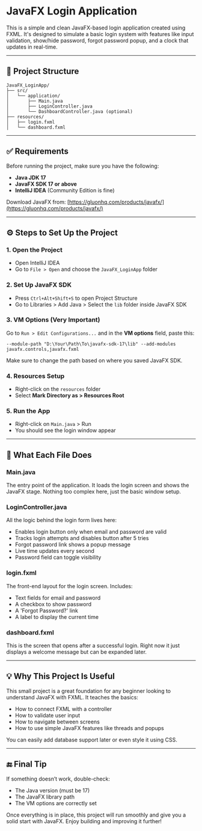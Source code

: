 # JavaFX Login Application

This is a simple and clean JavaFX-based login application created using FXML. It's designed to simulate a basic login system with features like input validation, show/hide password, forgot password popup, and a clock that updates in real-time.

---

## 📂 Project Structure

```
JavaFX_LoginApp/
├── src/
│   └── application/
│       ├── Main.java
│       ├── LoginController.java
│       └── DashboardController.java (optional)
├── resources/
│   ├── login.fxml
│   └── dashboard.fxml
```

---

## ✅ Requirements

Before running the project, make sure you have the following:

* **Java JDK 17**
* **JavaFX SDK 17 or above**
* **IntelliJ IDEA** (Community Edition is fine)

Download JavaFX from: [https://gluonhq.com/products/javafx/](https://gluonhq.com/products/javafx/)

---

## ⚙️ Steps to Set Up the Project

### 1. Open the Project

* Open IntelliJ IDEA
* Go to `File > Open` and choose the `JavaFX_LoginApp` folder

### 2. Set Up JavaFX SDK

* Press `Ctrl+Alt+Shift+S` to open Project Structure
* Go to Libraries > Add Java > Select the `lib` folder inside JavaFX SDK

### 3. VM Options (Very Important)

Go to `Run > Edit Configurations...` and in the **VM options** field, paste this:

```
--module-path "D:\Your\Path\To\javafx-sdk-17\lib" --add-modules javafx.controls,javafx.fxml
```

Make sure to change the path based on where you saved JavaFX SDK.

### 4. Resources Setup

* Right-click on the `resources` folder
* Select **Mark Directory as > Resources Root**

### 5. Run the App

* Right-click on `Main.java` > Run
* You should see the login window appear

---

## 🧾 What Each File Does

### Main.java

The entry point of the application. It loads the login screen and shows the JavaFX stage. Nothing too complex here, just the basic window setup.

### LoginController.java

All the logic behind the login form lives here:

* Enables login button only when email and password are valid
* Tracks login attempts and disables button after 5 tries
* Forgot password link shows a popup message
* Live time updates every second
* Password field can toggle visibility

### login.fxml

The front-end layout for the login screen.
Includes:

* Text fields for email and password
* A checkbox to show password
* A 'Forgot Password?' link
* A label to display the current time

### dashboard.fxml

This is the screen that opens after a successful login. Right now it just displays a welcome message but can be expanded later.

---

## 💡 Why This Project Is Useful

This small project is a great foundation for any beginner looking to understand JavaFX with FXML.
It teaches the basics:

* How to connect FXML with a controller
* How to validate user input
* How to navigate between screens
* How to use simple JavaFX features like threads and popups

You can easily add database support later or even style it using CSS.

---

## 🔚 Final Tip

If something doesn’t work, double-check:

* The Java version (must be 17)
* The JavaFX library path
* The VM options are correctly set

Once everything is in place, this project will run smoothly and give you a solid start with JavaFX. Enjoy building and improving it further!
